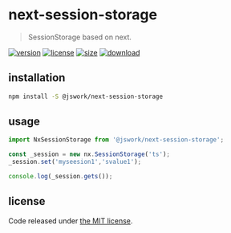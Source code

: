 # next-session-storage
> SessionStorage based on next.

[![version][version-image]][version-url]
[![license][license-image]][license-url]
[![size][size-image]][size-url]
[![download][download-image]][download-url]

## installation
```bash
npm install -S @jswork/next-session-storage
```


## usage
```js
import NxSessionStorage from '@jswork/next-session-storage';

const _session = new nx.SessionStorage('ts');
_session.set('myseesion1','svalue1');

console.log(_session.gets());
```

## license
Code released under [the MIT license](https://github.com/afeiship/next-session-storage/blob/master/LICENSE.txt).

[version-image]: https://img.shields.io/npm/v/@jswork/next-session-storage
[version-url]: https://npmjs.org/package/@jswork/next-session-storage

[license-image]: https://img.shields.io/npm/l/@jswork/next-session-storage
[license-url]: https://github.com/afeiship/next-session-storage/blob/master/LICENSE.txt

[size-image]: https://img.shields.io/bundlephobia/minzip/@jswork/next-session-storage
[size-url]: https://github.com/afeiship/next-session-storage/blob/master/dist/next-session-storage.min.js

[download-image]: https://img.shields.io/npm/dm/@jswork/next-session-storage
[download-url]: https://www.npmjs.com/package/@jswork/next-session-storage
